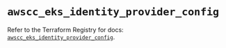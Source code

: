 # `awscc_eks_identity_provider_config`

Refer to the Terraform Registry for docs: [`awscc_eks_identity_provider_config`](https://registry.terraform.io/providers/hashicorp/awscc/0.70.0/docs/resources/eks_identity_provider_config).
